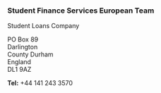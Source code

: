###  Student Finance Services European Team

Student Loans Company

PO Box 89  
Darlington  
County Durham  
England  
DL1 9AZ

**Tel:** +44 141 243 3570
